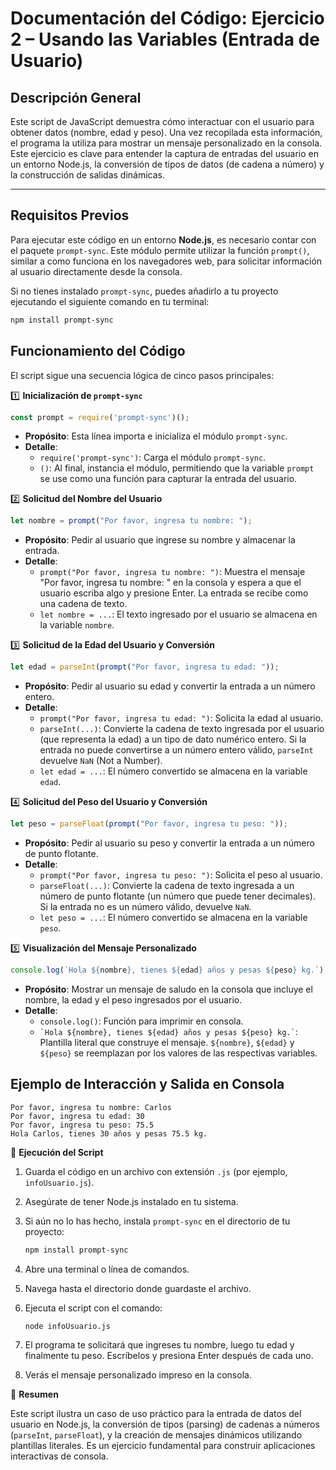 # Documentación del Código: Ejercicio 2 – Usando las Variables (Entrada de Usuario)

## Descripción General

Este script de JavaScript demuestra cómo interactuar con el usuario para obtener datos (nombre, edad y peso). Una vez recopilada esta información, el programa la utiliza para mostrar un mensaje personalizado en la consola. Este ejercicio es clave para entender la captura de entradas del usuario en un entorno Node.js, la conversión de tipos de datos (de cadena a número) y la construcción de salidas dinámicas.

---

## Requisitos Previos

Para ejecutar este código en un entorno **Node.js**, es necesario contar con el paquete `prompt-sync`. Este módulo permite utilizar la función `prompt()`, similar a como funciona en los navegadores web, para solicitar información al usuario directamente desde la consola.

Si no tienes instalado `prompt-sync`, puedes añadirlo a tu proyecto ejecutando el siguiente comando en tu terminal:

```bash
npm install prompt-sync
```

## Funcionamiento del Código

El script sigue una secuencia lógica de cinco pasos principales:

1️⃣ **Inicialización de `prompt-sync`**

```js
const prompt = require('prompt-sync')();
```

*   **Propósito**: Esta línea importa e inicializa el módulo `prompt-sync`.
*   **Detalle**:
    *   `require('prompt-sync')`: Carga el módulo `prompt-sync`.
    *   `()`: Al final, instancia el módulo, permitiendo que la variable `prompt` se use como una función para capturar la entrada del usuario.

2️⃣ **Solicitud del Nombre del Usuario**

```js
let nombre = prompt("Por favor, ingresa tu nombre: ");
```

*   **Propósito**: Pedir al usuario que ingrese su nombre y almacenar la entrada.
*   **Detalle**:
    *   `prompt("Por favor, ingresa tu nombre: ")`: Muestra el mensaje "Por favor, ingresa tu nombre: " en la consola y espera a que el usuario escriba algo y presione Enter. La entrada se recibe como una cadena de texto.
    *   `let nombre = ...`: El texto ingresado por el usuario se almacena en la variable `nombre`.

3️⃣ **Solicitud de la Edad del Usuario y Conversión**

```js
let edad = parseInt(prompt("Por favor, ingresa tu edad: "));
```

*   **Propósito**: Pedir al usuario su edad y convertir la entrada a un número entero.
*   **Detalle**:
    *   `prompt("Por favor, ingresa tu edad: ")`: Solicita la edad al usuario.
    *   `parseInt(...)`: Convierte la cadena de texto ingresada por el usuario (que representa la edad) a un tipo de dato numérico entero. Si la entrada no puede convertirse a un número entero válido, `parseInt` devuelve `NaN` (Not a Number).
    *   `let edad = ...`: El número convertido se almacena en la variable `edad`.

4️⃣ **Solicitud del Peso del Usuario y Conversión**

```js
let peso = parseFloat(prompt("Por favor, ingresa tu peso: "));
```

*   **Propósito**: Pedir al usuario su peso y convertir la entrada a un número de punto flotante.
*   **Detalle**:
    *   `prompt("Por favor, ingresa tu peso: ")`: Solicita el peso al usuario.
    *   `parseFloat(...)`: Convierte la cadena de texto ingresada a un número de punto flotante (un número que puede tener decimales). Si la entrada no es un número válido, devuelve `NaN`.
    *   `let peso = ...`: El número convertido se almacena en la variable `peso`.

5️⃣ **Visualización del Mensaje Personalizado**

```js
console.log(`Hola ${nombre}, tienes ${edad} años y pesas ${peso} kg.`);
```

*   **Propósito**: Mostrar un mensaje de saludo en la consola que incluye el nombre, la edad y el peso ingresados por el usuario.
*   **Detalle**:
    *   `console.log()`: Función para imprimir en consola.
    *   `` `Hola ${nombre}, tienes ${edad} años y pesas ${peso} kg.` ``: Plantilla literal que construye el mensaje. `${nombre}`, `${edad}` y `${peso}` se reemplazan por los valores de las respectivas variables.

## Ejemplo de Interacción y Salida en Consola

```
Por favor, ingresa tu nombre: Carlos
Por favor, ingresa tu edad: 30
Por favor, ingresa tu peso: 75.5
Hola Carlos, tienes 30 años y pesas 75.5 kg.
```

🚀 **Ejecución del Script**

1.  Guarda el código en un archivo con extensión `.js` (por ejemplo, `infoUsuario.js`).
2.  Asegúrate de tener Node.js instalado en tu sistema.
3.  Si aún no lo has hecho, instala `prompt-sync` en el directorio de tu proyecto:
    ```bash
    npm install prompt-sync
    ```
4.  Abre una terminal o línea de comandos.
5.  Navega hasta el directorio donde guardaste el archivo.
6.  Ejecuta el script con el comando:

    ```bash
    node infoUsuario.js
    ```
7.  El programa te solicitará que ingreses tu nombre, luego tu edad y finalmente tu peso. Escríbelos y presiona Enter después de cada uno.
8.  Verás el mensaje personalizado impreso en la consola.

🏁 **Resumen**

Este script ilustra un caso de uso práctico para la entrada de datos del usuario en Node.js, la conversión de tipos (parsing) de cadenas a números (`parseInt`, `parseFloat`), y la creación de mensajes dinámicos utilizando plantillas literales. Es un ejercicio fundamental para construir aplicaciones interactivas de consola.

